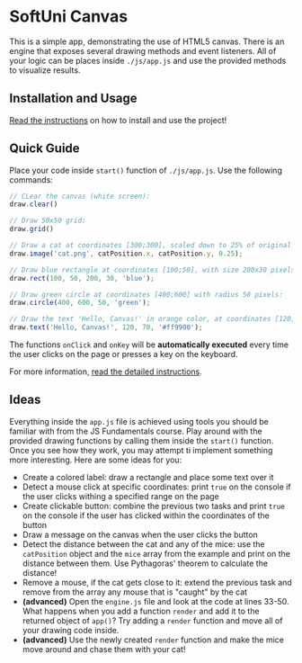 # SoftUni Canvas

This is a simple app, demonstrating the use of HTML5 canvas. There is an engine that exposes several drawing methods and event listeners. All of your logic can be places inside `./js/app.js` and use the provided methods to visualize results.

## Installation and Usage
[Read the instructions](https://github.com/viktorpts/softuni-canvas/wiki) on how to install and use the project!

## Quick Guide
Place your code inside `start()` function of `./js/app.js`. Use the following commands:

```javascript
// CLear the canvas (white screen):
draw.clear()

// Draw 50x50 grid:
draw.grid()

// Draw a cat at coordinates [300;300], scaled down to 25% of original size:
draw.image('cat.png', catPosition.x, catPosition.y, 0.25);

// Draw blue rectangle at coordinates [100;50], with size 200x30 pixels:
draw.rect(100, 50, 200, 30, 'blue');

// Draw green circle at coordinates [400;600] with radius 50 pixels:
draw.circle(400, 600, 50, 'green');

// Draw the text 'Hello, Canvas!' in orange color, at coordinates [120;70]:
draw.text('Hello, Canvas!', 120, 70, '#ff9900');
```

The functions `onClick` and `onKey` will be **automatically executed** every time the user clicks on the page or presses a key on the keyboard.

For more information, [read the detailed instructions](https://github.com/viktorpts/softuni-canvas/wiki#how-to-use).

## Ideas
Everything inside the `app.js` file is achieved using tools you should be familiar with from the JS Fundamentals course. Play around with the provided drawing functions by calling them inside the `start()` function. Once you see how they work, you may attempt ti implement something more interesting. Here are some ideas for you:
* Create a colored label: draw a rectangle and place some text over it
* Detect a mouse click at specific coordinates: print `true` on the console if the user clicks withing a specified range on the page
* Create clickable button: combine the previous two tasks and print `true` on the console if the user has clicked within the coordinates of the button
* Draw a message on the canvas when the user clicks the button
* Detect the distance between the cat and any of the mice: use the `catPosition` object and the `mice` array from the example and print on the distance between them. Use Pythagoras' theorem to calculate the distance!
* Remove a mouse, if the cat gets close to it: extend the previous task and remove from the array any mouse that is "caught" by the cat
* **(advanced)** Open the `engine.js` file and look at the code at lines 33-50. What happens when you add a function `render` and add it to the returned object of `app()`? Try adding a `render` function and move all of your drawing code inside.
* **(advanced)** Use the newly created `render` function and make the mice move around and chase them with your cat!
